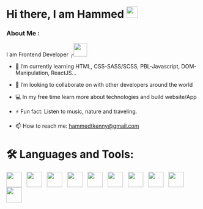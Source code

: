 

<h1> Hi there, I am Hammed <img src="https://media.giphy.com/media/hvRJCLFzcasrR4ia7z/giphy.gif" width="30"/>
</h1>


### About Me :
I am Frontend Developer ┌<img src="https://media.giphy.com/media/7FgozREBtahrxYNsYN/giphy.gif" width="35">

- 🌱 I’m currently learning HTML, CSS-SASS/SCSS, PBL-Javascript, DOM-Manipulation, ReactJS...

- 👯 I’m looking to collaborate on with other developers around the world

- 💻 In my free time learn more about technologies and build website/App

- ⚡ Fun fact: Listen to music, nature and traveling.

- 📫 How to reach me: hammedtkenny@gmail.com 


# 🛠️ Languages and Tools:

<img src="https://cdn.jsdelivr.net/gh/devicons/devicon/icons/vscode/vscode-original.svg" width="40" style="padding-right:10px;"  align="left"/>     
<img src="https://cdn.jsdelivr.net/gh/devicons/devicon/icons/git/git-original.svg" width="40"  style="padding-right:10px;" align="left"/>      
<img src="https://cdn.jsdelivr.net/gh/devicons/devicon/icons/github/github-original.svg" width="40"  style="padding-right:10px;" align="left"/>     
<img src="https://cdn.jsdelivr.net/gh/devicons/devicon/icons/html5/html5-original.svg" width="40" style="padding-right:10px;" align="left"/>      
<img src="https://cdn.jsdelivr.net/gh/devicons/devicon/icons/css3/css3-original.svg" width="40" style="padding-right:10px;" align="left"/>     
<img src="https://cdn.jsdelivr.net/gh/devicons/devicon/icons/bootstrap/bootstrap-original.svg" width="40" style="padding-right:10px;" align="left"/>     <img src="https://cdn.jsdelivr.net/gh/devicons/devicon/icons/sass/sass-original.svg" width="40" style="padding-right:10px;"align="left"/>      
<img src="https://cdn.jsdelivr.net/gh/devicons/devicon/icons/javascript/javascript-original.svg" width="40" style="padding-right:10px;" align="left"/>   <img src="https://cdn.jsdelivr.net/gh/devicons/devicon/icons/react/react-original.svg" width="40" style="padding-right:10px;" align="left"/>     
<img src="https://cdn.jsdelivr.net/gh/devicons/devicon/icons/nodejs/nodejs-original.svg" width="40" style="padding-right:10px;" align="left"/>  

<!-- -->




          
    
          
          
          
          


